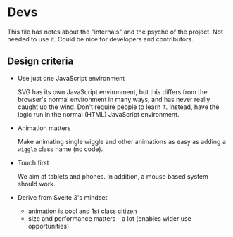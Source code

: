 # Devs

This file has notes about the "internals" and the psyche of the project. Not needed to use it. Could be nice for developers and contributors.


## Design criteria

- Use just one JavaScript environment

	SVG has its own JavaScript environment, but this differs from the browser's normal environment in many ways, and has never really caught up the wind. Don't require people to learn it. Instead, have the logic run in the normal (HTML) JavaScript environment.

- Animation matters

	Make animating single wiggle and other animations as easy as adding a `wiggle` class name (no code).
	
- Touch first

	We aim at tablets and phones. In addition, a mouse based system should work.

- Derive from Svelte 3's mindset
  - animation is cool and 1st class citizen
  - size and performance matters - a lot (enables wider use opportunities)



